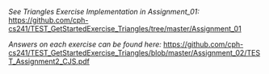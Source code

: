 _See Triangles Exercise Implementation in Assignment_01:_ 
https://github.com/cph-cs241/TEST_GetStartedExercise_Triangles/tree/master/Assignment_01

_Answers on each exercise can be found here:_ 
https://github.com/cph-cs241/TEST_GetStartedExercise_Triangles/blob/master/Assignment_02/TEST_Assignment2_CJS.pdf 
